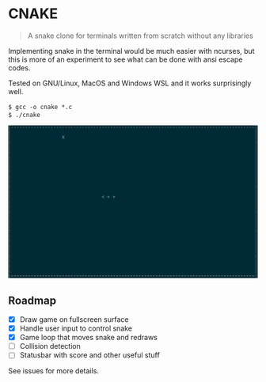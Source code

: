 # CNAKE

> A snake clone for terminals written from scratch without any libraries

Implementing snake in the terminal would be much easier with ncurses, but
this is more of an experiment to see what can be done with ansi escape codes.

Tested on GNU/Linux, MacOS and Windows WSL and it works surprisingly well.

```
$ gcc -o cnake *.c
$ ./cnake
```

![Screenshot](screenshot.png)

## Roadmap

- [X] Draw game on fullscreen surface
- [X] Handle user input to control snake
- [X] Game loop that moves snake and redraws
- [ ] Collision detection
- [ ] Statusbar with score and other useful stuff

See issues for more details.
